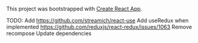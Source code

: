 This project was bootstrapped with [Create React App](https://github.com/facebookincubator/create-react-app).

TODO:
Add https://github.com/streamich/react-use
Add useRedux when implemented https://github.com/reduxjs/react-redux/issues/1063
Remove recompose
Update dependencies
